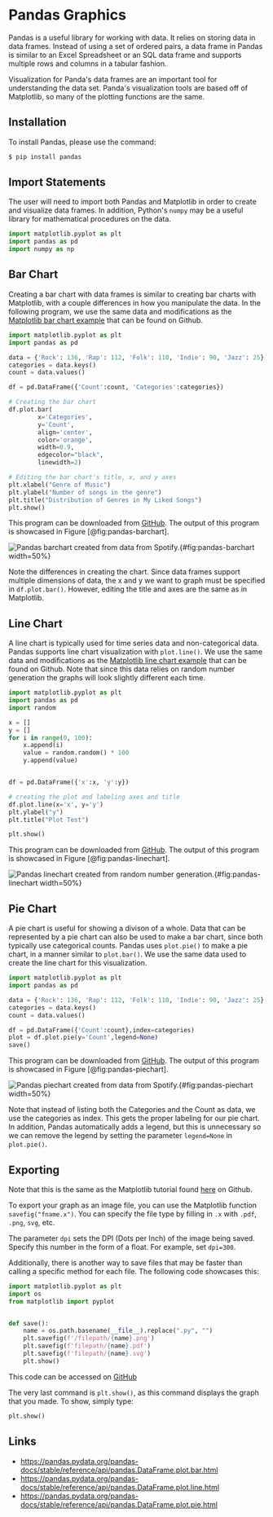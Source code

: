 # Pandas Graphics

Pandas is a useful library for working with data. It relies on storing
data in data frames. Instead of using a set of ordered pairs, a data
frame in Pandas is similar to an Excel Spreadsheet or an SQL data
frame and supports multiple rows and columns in a tabular fashion.

Visualization for Panda's data frames are an important tool for
understanding the data set. Panda's visualization tools are based off
of Matplotlib, so many of the plotting functions are the same.

## Installation
To install Pandas, please use the command:

```bash
$ pip install pandas
```

## Import Statements

The user will need to import both Pandas and Matplotlib in order to
create and visualize data frames. In addition, Python's `numpy` may be
a useful library for mathematical procedures on the data.

```python
import matplotlib.pyplot as plt
import pandas as pd
import numpy as np
```

## Bar Chart

Creating a bar chart with data frames is similar to creating bar
charts with Matplotlib, with a couple differences in how you
manipulate the data. In the following program, we use the same data
and modifications as the [Matplotlib bar chart
example](https://github.com/cybertraining-dsc/reu2022/blob/main/project/graphics/examples/matplotlib-barchart.py)
that can be found on Github.

```python
import matplotlib.pyplot as plt
import pandas as pd

data = {'Rock': 136, 'Rap': 112, 'Folk': 110, 'Indie': 90, 'Jazz': 25}
categories = data.keys()
count = data.values()

df = pd.DataFrame({'Count':count, 'Categories':categories})

# Creating the bar chart
df.plot.bar(
        x='Categories',
        y='Count',
        align='center',
        color='orange',
        width=0.9,
        edgecolor="black",
        linewidth=2)

# Editing the bar chart's title, x, and y axes
plt.xlabel("Genre of Music")
plt.ylabel("Number of songs in the genre")
plt.title("Distribution of Genres in My Liked Songs")
plt.show()
```

This program can be downloaded from
[GitHub](https://github.com/cybertraining-dsc/reu2022/tree/main/project/graphics/examples/pandas-barchart.py). The output of this program is showcased in Figure [@fig:pandas-barchart].

![Pandas barchart created from data from Spotify.](examples/images/pandas-barchart.svg){#fig:pandas-barchart width=50%}

Note the differences in creating the chart. Since data frames support
multiple dimensions of data, the x and y we want to graph must be
specified in `df.plot.bar()`. However, editing the title and axes are
the same as in Matplotlib.

## Line Chart

A line chart is typically used for time series data and
non-categorical data. Pandas supports line chart visualization with
`plot.line()`. We use the same data and modifications as the
[Matplotlib line chart
example](https://github.com/cybertraining-dsc/reu2022/blob/main/project/graphics/examples/matplotlib-linechart.py)
that can be found on Github. Note that since this data relies on
random number generation the graphs will look slightly different each
time.

```python
import matplotlib.pyplot as plt
import pandas as pd
import random

x = []
y = []
for i in range(0, 100):
    x.append(i)
    value = random.random() * 100
    y.append(value)


df = pd.DataFrame({'x':x, 'y':y})

# creating the plot and labeling axes and title
df.plot.line(x='x', y='y')
plt.ylabel("y")
plt.title("Plot Test")

plt.show()
```

This program can be downloaded from
[GitHub](https://github.com/cybertraining-dsc/reu2022/tree/main/project/graphics/examples/pandas-linechart.py). The output of this program is showcased in Figure [@fig:pandas-linechart].

![Pandas linechart created from random number generation.](examples/images/pandas-linechart.svg){#fig:pandas-linechart width=50%}


## Pie Chart

A pie chart is useful for showing a divison of a whole. Data that can
be represented by a pie chart can also be used to make a bar chart,
since both typically use categorical counts. Pandas uses `plot.pie()`
to make a pie chart, in a manner similar to `plot.bar()`. We use the
same data used to create the line chart for this visualization.

```python
import matplotlib.pyplot as plt
import pandas as pd

data = {'Rock': 136, 'Rap': 112, 'Folk': 110, 'Indie': 90, 'Jazz': 25}
categories = data.keys()
count = data.values()

df = pd.DataFrame({'Count':count},index=categories)
plot = df.plot.pie(y='Count',legend=None)
save()
```

This program can be downloaded from
[GitHub](https://github.com/cybertraining-dsc/reu2022/tree/main/project/graphics/examples/pandas-piechart.py). The output of this program is showcased in Figure [@fig:pandas-piechart].

![Pandas piechart created from data from Spotify.](examples/images/pandas-piechart.svg){#fig:pandas-piechart width=50%}

Note that instead of listing both the Categories and the Count as
data, we use the categories as index. This gets the proper labeling
for our pie chart. In addition, Pandas automatically adds a legend,
but this is unnecessary so we can remove the legend by setting the
parameter `legend=None` in `plot.pie()`.

## Exporting

Note that this is the same as the Matplotlib tutorial found
[here]((https://github.com/cybertraining-dsc/reu2022/tree/main/project/graphics/examples/pandas-linechart.py))
on Github.

To export your graph as an image file, you can use the Matplotlib
function `savefig("fname.x")`. You can specify the file type by
filling in `.x` with `.pdf`, `.png`, `svg`, etc.

The parameter `dpi` sets the DPI (Dots per Inch) of the image being
saved. Specify this number in the form of a float. For example, set
`dpi=300`.

Additionally, there is another way to save files that may be faster
than calling a specific method for each file. The following code
showcases this:

```python
import matplotlib.pyplot as plt
import os
from matplotlib import pyplot


def save():
    name = os.path.basename(__file__).replace(".py", "")
    plt.savefig(f'/filepath/{name}.png')
    plt.savefig(f'filepath/{name}.pdf')
    plt.savefig(f'filepath/{name}.svg')
    plt.show()
```

This code can be accessed on
[GitHub](https://github.com/cybertraining-dsc/reu2022/tree/main/project/graphics/examples/pandas-linechart.py)

The very last command is `plt.show()`, as this command displays the
graph that you made. To show, simply type:

```python
plt.show()
```

## Links

* <https://pandas.pydata.org/pandas-docs/stable/reference/api/pandas.DataFrame.plot.bar.html>
* <https://pandas.pydata.org/pandas-docs/stable/reference/api/pandas.DataFrame.plot.line.html>
* <https://pandas.pydata.org/pandas-docs/stable/reference/api/pandas.DataFrame.plot.pie.html>